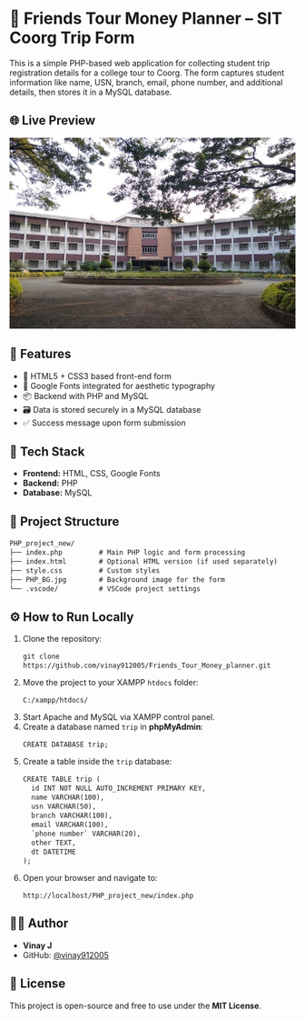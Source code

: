 <h1>🧳 Friends Tour Money Planner – SIT Coorg Trip Form</h1>

<p>
  This is a simple PHP-based web application for collecting student trip registration details for a college tour to Coorg. The form captures student information like name, USN, branch, email, phone number, and additional details, then stores it in a MySQL database.
</p>

<h2>🌐 Live Preview</h2>
<img src="PHP_BG.jpg" alt="Form Screenshot" class="screenshot">

<h2>🚀 Features</h2>
<ul>
  <li>📄 HTML5 + CSS3 based front-end form</li>
  <li>🧠 Google Fonts integrated for aesthetic typography</li>
  <li>📦 Backend with PHP and MySQL</li>
  <li>🗃️ Data is stored securely in a MySQL database</li>
  <li>✅ Success message upon form submission</li>
</ul>

<h2>🧰 Tech Stack</h2>
<ul>
  <li><strong>Frontend:</strong> HTML, CSS, Google Fonts</li>
  <li><strong>Backend:</strong> PHP</li>
  <li><strong>Database:</strong> MySQL</li>
</ul>

<h2>📁 Project Structure</h2>
<pre><code>PHP_project_new/
├── index.php         # Main PHP logic and form processing
├── index.html        # Optional HTML version (if used separately)
├── style.css         # Custom styles
├── PHP_BG.jpg        # Background image for the form
└── .vscode/          # VSCode project settings
</code></pre>

<h2>⚙️ How to Run Locally</h2>
<ol>
  <li>Clone the repository:
    <pre><code>git clone https://github.com/vinay912005/Friends_Tour_Money_planner.git</code></pre>
  </li>
  <li>Move the project to your XAMPP <code>htdocs</code> folder:
    <pre><code>C:/xampp/htdocs/</code></pre>
  </li>
  <li>Start Apache and MySQL via XAMPP control panel.</li>
  <li>Create a database named <code>trip</code> in <strong>phpMyAdmin</strong>:
    <pre><code>CREATE DATABASE trip;</code></pre>
  </li>
  <li>Create a table inside the <code>trip</code> database:
    <pre><code>CREATE TABLE trip (
  id INT NOT NULL AUTO_INCREMENT PRIMARY KEY,
  name VARCHAR(100),
  usn VARCHAR(50),
  branch VARCHAR(100),
  email VARCHAR(100),
  `phone number` VARCHAR(20),
  other TEXT,
  dt DATETIME
);</code></pre>
  </li>
  <li>Open your browser and navigate to:
    <pre><code>http://localhost/PHP_project_new/index.php</code></pre>
  </li>
</ol>

<h2>🙋‍♂️ Author</h2>
<ul>
  <li><strong>Vinay J</strong></li>
  <li>GitHub: <a href="https://github.com/vinay912005" target="_blank">@vinay912005</a></li>
</ul>

<h2>📜 License</h2>
<p>
  This project is open-source and free to use under the <strong>MIT License</strong>.
</p>
